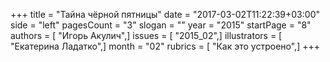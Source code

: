 +++
title = "Тайна чёрной пятницы"
date = "2017-03-02T11:22:39+03:00"
side = "left"
pagesCount = "3"
slogan = ""
year = "2015"
startPage = "8"
authors = [ "Игорь Акулич",]
issues = [ "2015_02",]
illustrators = [ "Екатерина Ладатко",]
month = "02"
rubrics = [ "Как это устроено",]
+++
